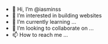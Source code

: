 - 👋 Hi, I’m @iasminss
- 👀 I’m interested in building websites
- 🌱 I’m currently learning ...
- 💞️ I’m looking to collaborate on ...
- 📫 How to reach me ...

<!---
iasminss/iasminss is a ✨ special ✨ repository because its `README.md` (this file) appears on your GitHub profile.
You can click the Preview link to take a look at your changes.
--->

